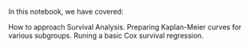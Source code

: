 In this notebook, we have covered:

How to approach Survival Analysis.
Preparing Kaplan-Meier curves for various subgroups.
Runing a basic Cox survival regression.
